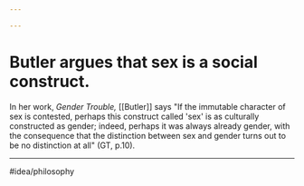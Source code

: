 ```yaml
---

---
```

# Butler argues that sex is a social construct. 
In her work, *Gender Trouble,* [[Butler]] says "If the immutable character of sex is contested, perhaps this construct called 'sex' is as culturally constructed as gender; indeed, perhaps it was always already gender, with the consequence that the distinction between sex and gender turns out to be no distinction at all" (GT, p.10).

---
#idea/philosophy 
